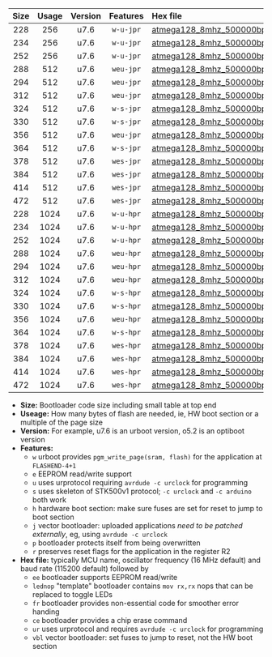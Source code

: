 |Size|Usage|Version|Features|Hex file|
|:-:|:-:|:-:|:-:|:--|
|228|256|u7.6|`w-u-jpr`|[atmega128_8mhz_500000bps_ur_vbl.hex](https://raw.githubusercontent.com/stefanrueger/urboot/main//atmega128_8mhz_500000bps_ur_vbl.hex)|
|234|256|u7.6|`w-u-jpr`|[atmega128_8mhz_500000bps_lednop_ur_vbl.hex](https://raw.githubusercontent.com/stefanrueger/urboot/main//atmega128_8mhz_500000bps_lednop_ur_vbl.hex)|
|252|256|u7.6|`w-u-jpr`|[atmega128_8mhz_500000bps_lednop_fr_ur_vbl.hex](https://raw.githubusercontent.com/stefanrueger/urboot/main//atmega128_8mhz_500000bps_lednop_fr_ur_vbl.hex)|
|288|512|u7.6|`weu-jpr`|[atmega128_8mhz_500000bps_ee_ur_vbl.hex](https://raw.githubusercontent.com/stefanrueger/urboot/main//atmega128_8mhz_500000bps_ee_ur_vbl.hex)|
|294|512|u7.6|`weu-jpr`|[atmega128_8mhz_500000bps_ee_lednop_ur_vbl.hex](https://raw.githubusercontent.com/stefanrueger/urboot/main//atmega128_8mhz_500000bps_ee_lednop_ur_vbl.hex)|
|312|512|u7.6|`weu-jpr`|[atmega128_8mhz_500000bps_ee_lednop_fr_ur_vbl.hex](https://raw.githubusercontent.com/stefanrueger/urboot/main//atmega128_8mhz_500000bps_ee_lednop_fr_ur_vbl.hex)|
|324|512|u7.6|`w-s-jpr`|[atmega128_8mhz_500000bps_vbl.hex](https://raw.githubusercontent.com/stefanrueger/urboot/main//atmega128_8mhz_500000bps_vbl.hex)|
|330|512|u7.6|`w-s-jpr`|[atmega128_8mhz_500000bps_lednop_vbl.hex](https://raw.githubusercontent.com/stefanrueger/urboot/main//atmega128_8mhz_500000bps_lednop_vbl.hex)|
|356|512|u7.6|`weu-jpr`|[atmega128_8mhz_500000bps_ee_lednop_fr_ce_ur_vbl.hex](https://raw.githubusercontent.com/stefanrueger/urboot/main//atmega128_8mhz_500000bps_ee_lednop_fr_ce_ur_vbl.hex)|
|364|512|u7.6|`w-s-jpr`|[atmega128_8mhz_500000bps_lednop_fr_vbl.hex](https://raw.githubusercontent.com/stefanrueger/urboot/main//atmega128_8mhz_500000bps_lednop_fr_vbl.hex)|
|378|512|u7.6|`wes-jpr`|[atmega128_8mhz_500000bps_ee_vbl.hex](https://raw.githubusercontent.com/stefanrueger/urboot/main//atmega128_8mhz_500000bps_ee_vbl.hex)|
|384|512|u7.6|`wes-jpr`|[atmega128_8mhz_500000bps_ee_lednop_vbl.hex](https://raw.githubusercontent.com/stefanrueger/urboot/main//atmega128_8mhz_500000bps_ee_lednop_vbl.hex)|
|414|512|u7.6|`wes-jpr`|[atmega128_8mhz_500000bps_ee_lednop_fr_vbl.hex](https://raw.githubusercontent.com/stefanrueger/urboot/main//atmega128_8mhz_500000bps_ee_lednop_fr_vbl.hex)|
|472|512|u7.6|`wes-jpr`|[atmega128_8mhz_500000bps_ee_lednop_fr_ce_vbl.hex](https://raw.githubusercontent.com/stefanrueger/urboot/main//atmega128_8mhz_500000bps_ee_lednop_fr_ce_vbl.hex)|
|228|1024|u7.6|`w-u-hpr`|[atmega128_8mhz_500000bps_ur.hex](https://raw.githubusercontent.com/stefanrueger/urboot/main//atmega128_8mhz_500000bps_ur.hex)|
|234|1024|u7.6|`w-u-hpr`|[atmega128_8mhz_500000bps_lednop_ur.hex](https://raw.githubusercontent.com/stefanrueger/urboot/main//atmega128_8mhz_500000bps_lednop_ur.hex)|
|252|1024|u7.6|`w-u-hpr`|[atmega128_8mhz_500000bps_lednop_fr_ur.hex](https://raw.githubusercontent.com/stefanrueger/urboot/main//atmega128_8mhz_500000bps_lednop_fr_ur.hex)|
|288|1024|u7.6|`weu-hpr`|[atmega128_8mhz_500000bps_ee_ur.hex](https://raw.githubusercontent.com/stefanrueger/urboot/main//atmega128_8mhz_500000bps_ee_ur.hex)|
|294|1024|u7.6|`weu-hpr`|[atmega128_8mhz_500000bps_ee_lednop_ur.hex](https://raw.githubusercontent.com/stefanrueger/urboot/main//atmega128_8mhz_500000bps_ee_lednop_ur.hex)|
|312|1024|u7.6|`weu-hpr`|[atmega128_8mhz_500000bps_ee_lednop_fr_ur.hex](https://raw.githubusercontent.com/stefanrueger/urboot/main//atmega128_8mhz_500000bps_ee_lednop_fr_ur.hex)|
|324|1024|u7.6|`w-s-hpr`|[atmega128_8mhz_500000bps.hex](https://raw.githubusercontent.com/stefanrueger/urboot/main//atmega128_8mhz_500000bps.hex)|
|330|1024|u7.6|`w-s-hpr`|[atmega128_8mhz_500000bps_lednop.hex](https://raw.githubusercontent.com/stefanrueger/urboot/main//atmega128_8mhz_500000bps_lednop.hex)|
|356|1024|u7.6|`weu-hpr`|[atmega128_8mhz_500000bps_ee_lednop_fr_ce_ur.hex](https://raw.githubusercontent.com/stefanrueger/urboot/main//atmega128_8mhz_500000bps_ee_lednop_fr_ce_ur.hex)|
|364|1024|u7.6|`w-s-hpr`|[atmega128_8mhz_500000bps_lednop_fr.hex](https://raw.githubusercontent.com/stefanrueger/urboot/main//atmega128_8mhz_500000bps_lednop_fr.hex)|
|378|1024|u7.6|`wes-hpr`|[atmega128_8mhz_500000bps_ee.hex](https://raw.githubusercontent.com/stefanrueger/urboot/main//atmega128_8mhz_500000bps_ee.hex)|
|384|1024|u7.6|`wes-hpr`|[atmega128_8mhz_500000bps_ee_lednop.hex](https://raw.githubusercontent.com/stefanrueger/urboot/main//atmega128_8mhz_500000bps_ee_lednop.hex)|
|414|1024|u7.6|`wes-hpr`|[atmega128_8mhz_500000bps_ee_lednop_fr.hex](https://raw.githubusercontent.com/stefanrueger/urboot/main//atmega128_8mhz_500000bps_ee_lednop_fr.hex)|
|472|1024|u7.6|`wes-hpr`|[atmega128_8mhz_500000bps_ee_lednop_fr_ce.hex](https://raw.githubusercontent.com/stefanrueger/urboot/main//atmega128_8mhz_500000bps_ee_lednop_fr_ce.hex)|

- **Size:** Bootloader code size including small table at top end
- **Useage:** How many bytes of flash are needed, ie, HW boot section or a multiple of the page size
- **Version:** For example, u7.6 is an urboot version, o5.2 is an optiboot version
- **Features:**
  + `w` urboot provides `pgm_write_page(sram, flash)` for the application at `FLASHEND-4+1`
  + `e` EEPROM read/write support
  + `u` uses urprotocol requiring `avrdude -c urclock` for programming
  + `s` uses skeleton of STK500v1 protocol; `-c urclock` and `-c arduino` both work
  + `h` hardware boot section: make sure fuses are set for reset to jump to boot section
  + `j` vector bootloader: uploaded applications *need to be patched externally*, eg, using `avrdude -c urclock`
  + `p` bootloader protects itself from being overwritten
  + `r` preserves reset flags for the application in the register R2
- **Hex file:** typically MCU name, oscillator frequency (16 MHz default) and baud rate (115200 default) followed by
  + `ee` bootloader supports EEPROM read/write
  + `lednop` "template" bootloader contains `mov rx,rx` nops that can be replaced to toggle LEDs
  + `fr` bootloader provides non-essential code for smoother error handing
  + `ce` bootloader provides a chip erase command
  + `ur` uses urprotocol and requires `avrdude -c urclock` for programming
  + `vbl` vector bootloader: set fuses to jump to reset, not the HW boot section
